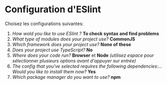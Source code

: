 # Configuration d'ESlint
Choisez les configurations suivantes:
1) *How wold you like to use ESlint ?* **To check syntax and find problems**
2) *What type of modules does your project use?* **CommonJS**
3) *Which framework does your project use?* **None of these**
4) *Does your project use TypeScript?* **No**
5) *Where does your code run?* **Browser** et **Node** *(utilisez espace pour sélectionner plusieurs options avant d'appuyer sur entrée)*
6) *The config that you've selected requires the following dependencies:... Would you like to install them now?* **Yes**
7) *Which package manager do you want to use?* **npm**
